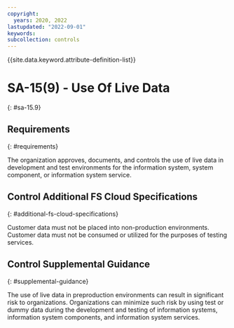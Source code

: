 ```yaml
---
copyright:
  years: 2020, 2022
lastupdated: "2022-09-01"
keywords: 
subcollection: controls
---
```



{{site.data.keyword.attribute-definition-list}}


# SA-15(9) - Use Of Live Data
{: #sa-15.9}

## Requirements
{: #requirements}

The organization approves, documents, and controls the use of live data in development and test environments for the information system, system component, or information system service.

## Control Additional FS Cloud Specifications
{: #additional-fs-cloud-specifications}

Customer data must not be placed into non-production environments.  Customer data must not be consumed or utilized for the purposes of testing services.

## Control Supplemental Guidance
{: #supplemental-guidance}

The use of live data in preproduction environments can result in significant risk to organizations. Organizations can minimize such risk by using test or dummy data during the development and testing of information systems, information system components, and information system services.

